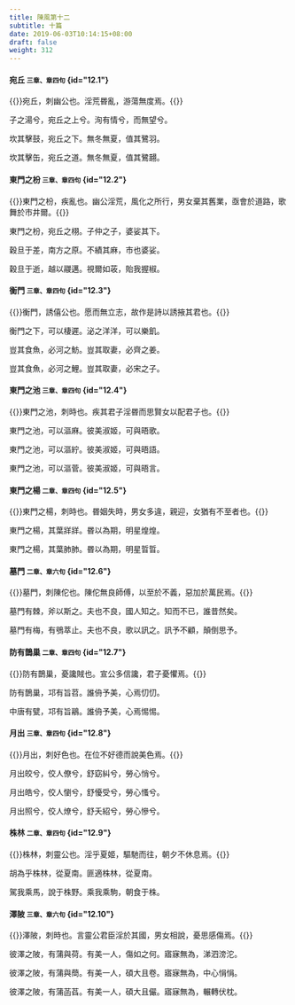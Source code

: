 ```yaml
---
title: 陳風第十二
subtitle: 十篇
date: 2019-06-03T10:14:15+08:00
draft: false
weight: 312
---
```


#### 宛丘 <small>三章、章四句</small> {id="12.1"}

{{<alert info>}}宛丘，刺幽公也。淫荒昬亂，游蕩無度焉。{{</alert>}}

<p id="12.1.1">子之湯兮，宛丘之上兮。洵有情兮，而無望兮。</p>
<p id="12.1.2">坎其擊鼓，宛丘之下。無冬無夏，值其鷺羽。</p>
<p id="12.1.3">坎其擊缶，宛丘之道。無冬無夏，值其鷺翿。</p>

#### 東門之枌 <small>三章、章四句</small> {id="12.2"}

{{<alert info>}}東門之枌，疾亂也。幽公淫荒，風化之所行，男女棄其舊業，亟會於道路，歌舞於市井爾。{{</alert>}}

<p id="12.2.1">東門之枌，宛丘之栩。子仲之子，婆娑其下。</p>
<p id="12.2.2">穀旦于差，南方之原。不績其麻，市也婆娑。</p>
<p id="12.2.3">穀旦于逝，越以鬷邁。視爾如荍，貽我握椒。</p>

#### 衡門 <small>三章、章四句</small> {id="12.3"}

{{<alert info>}}衡門，誘僖公也。愿而無立志，故作是詩以誘掖其君也。{{</alert>}}

<p id="12.3.1">衡門之下，可以棲遲。泌之洋洋，可以樂飢。</p>
<p id="12.3.2">豈其食魚，必河之魴。豈其取妻，必齊之姜。</p>
<p id="12.3.3">豈其食魚，必河之鯉。豈其取妻，必宋之子。</p>

#### 東門之池 <small>三章、章四句</small> {id="12.4"}

{{<alert info>}}東門之池，刺時也。疾其君子淫昬而思賢女以配君子也。{{</alert>}}

<p id="12.4.1">東門之池，可以漚麻。彼美淑姬，可與晤歌。</p>
<p id="12.4.2">東門之池，可以漚紵。彼美淑姬，可與晤語。</p>
<p id="12.4.3">東門之池，可以漚菅。彼美淑姬，可與晤言。</p>

#### 東門之楊 <small>二章、章四句</small> {id="12.5"}

{{<alert info>}}東門之楊，刺時也。昬姻失時，男女多違，親迎，女猶有不至者也。{{</alert>}}

<p id="12.5.1">東門之楊，其葉牂牂。昬以為期，明星煌煌。</p>
<p id="12.5.2">東門之楊，其葉肺肺。昬以為期，明星晢晢。</p>

#### 墓門 <small>二章、章六句</small> {id="12.6"}

{{<alert info>}}墓門，刺陳佗也。陳佗無良師傅，以至於不義，惡加於萬民焉。{{</alert>}}

<p id="12.6.1">墓門有棘，斧以斯之。夫也不良，國人知之。知而不已，誰昔然矣。</p>
<p id="12.6.2">墓門有梅，有鴞萃止。夫也不良，歌以訊之。訊予不顧，顛倒思予。</p>

#### 防有鵲巢 <small>二章、章四句</small> {id="12.7"}

{{<alert info>}}防有鵲巢，憂讒賊也。宣公多信讒，君子憂懼焉。{{</alert>}}

<p id="12.7.1">防有鵲巢，邛有旨苕。誰侜予美，心焉忉忉。</p>
<p id="12.7.2">中唐有甓，邛有旨鷊。誰侜予美，心焉惕惕。</p>

#### 月出 <small>三章、章四句</small> {id="12.8"}

{{<alert info>}}月出，刺好色也。在位不好德而說美色焉。{{</alert>}}

<p id="12.8.1">月出皎兮，佼人僚兮，舒窈糾兮，勞心悄兮。</p>
<p id="12.8.2">月出皓兮，佼人懰兮，舒懮受兮，勞心慅兮。</p>
<p id="12.8.3">月出照兮，佼人燎兮，舒夭紹兮，勞心慘兮。</p>

#### 株林 <small>二章、章四句</small> {id="12.9"}

{{<alert info>}}株林，刺靈公也。淫乎夏姬，驅馳而往，朝夕不休息焉。{{</alert>}}

<p id="12.9.1">胡為乎株林，從夏南。匪適株林，從夏南。</p>
<p id="12.9.2">駕我乘馬，說于株野。乘我乘駒，朝食于株。</p>

#### 澤陂 <small>三章、章六句</small> {id="12.10"}

{{<alert info>}}澤陂，刺時也。言靈公君臣淫於其國，男女相說，憂思感傷焉。{{</alert>}}

<p id="12.10.1">彼澤之陂，有蒲與荷。有美一人，傷如之何。寤寐無為，涕泗滂沱。</p>
<p id="12.10.2">彼澤之陂，有蒲與蕳。有美一人，碩大且卷。寤寐無為，中心悁悁。</p>
<p id="12.10.3">彼澤之陂，有蒲菡萏。有美一人，碩大且儼。寤寐無為，輾轉伏枕。</p>

